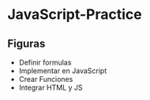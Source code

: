 # JavaScript-Practice

## Figuras

- Definir formulas
- Implementar en JavaScript
- Crear Funciones
- Integrar HTML y JS